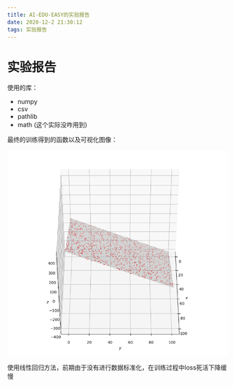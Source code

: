 ```yaml
---
title: AI-EDU-EASY的实验报告
date: 2020-12-2 21:30:12
tags: 实验报告
---
```


# 实验报告

使用的库：

- numpy
- csv
- pathlib
- math  (这个实际没咋用到)

最终的训练得到的函数以及可视化图像：

![作业1_可视化](作业1_可视化.png)



使用线性回归方法，前期由于没有进行数据标准化，在训练过程中loss死活下降缓慢

